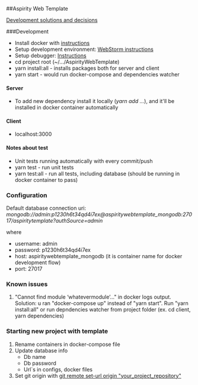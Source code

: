 ##Aspirity Web Template

[Development solutions and decisions](https://confluence.aspirity.com/display/DI/Development+solutions+and+decisions)

###Development
* Install docker with [instructions](https://docs.docker.com/install/linux/docker-ce/ubuntu/#set-up-the-repository)
* Setup development environment: [WebStorm instructions](https://confluence.aspirity.com/display/DI/Preparation+for+work)
* Setup debugger: [Instructions](https://confluence.aspirity.com/display/DI/Debugging)
* cd project root (~/.../AspirityWebTemplate)
* yarn install:all - installs packages both for server and client
* yarn start - would run docker-compose and dependencies watcher
#### Server
* To add new dependency install it locally (*yarn add ...*), and it'll be installed in docker container automatically

#### Client
* localhost:3000

#### Notes about test
* Unit tests running automatically with every commit/push
* yarn test - run unit tests
* yarn test:all - run all tests, including database (should be running in docker container to pass)

### Configuration
Default database connection uri:
*mongodb://admin:p1230h6t34qd4i7ex@aspiritywebtemplate_mongodb:27017/aspiritytemplate?authSource=admin*

where
  * username: admin
  * password: p1230h6t34qd4i7ex
  * host: aspiritywebtemplate_mongodb (it is container name for docker development flow)
  * port: 27017
  
### Known issues
1. "Cannot find module ‘whatevermodule’..." in docker logs output. 
Solution: u ran "docker-compose up" instead of "yarn start". Run "yarn install:all" or run depndencies watcher from project folder (ex. cd client, yarn dependencies)
### Starting new project with template
1. Rename containers in docker-compose file
2. Update database info
    * Db name
    * Db password
    * Url`s in configs, docker files
3. Set git origin with [git remote set-url origin "your_project_repository"](https://help.github.com/articles/changing-a-remote-s-url/)
